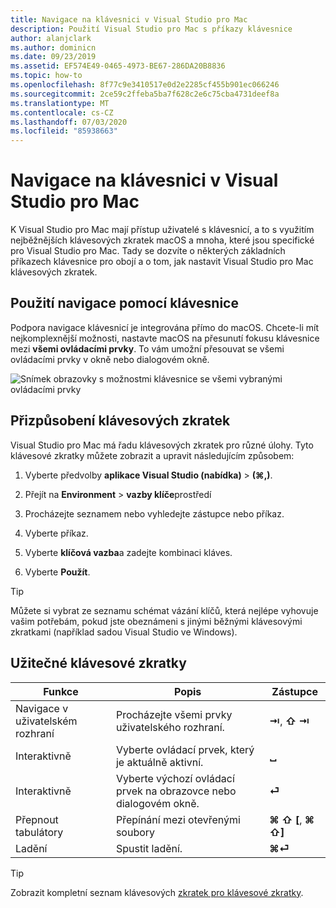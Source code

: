```yaml
---
title: Navigace na klávesnici v Visual Studio pro Mac
description: Použití Visual Studio pro Mac s příkazy klávesnice
author: alanjclark
ms.author: dominicn
ms.date: 09/23/2019
ms.assetid: EF574E49-0465-4973-BE67-286DA20B8836
ms.topic: how-to
ms.openlocfilehash: 8f77c9e3410517e0d2e2285cf455b901ec066246
ms.sourcegitcommit: 2ce59c2ffeba5ba7f628c2e6c75cba4731deef8a
ms.translationtype: MT
ms.contentlocale: cs-CZ
ms.lasthandoff: 07/03/2020
ms.locfileid: "85938663"
---
```

# <a name="keyboard-navigation-in-visual-studio-for-mac"></a>Navigace na klávesnici v Visual Studio pro Mac

K Visual Studio pro Mac mají přístup uživatelé s klávesnicí, a to s využitím nejběžnějších klávesových zkratek macOS a mnoha, které jsou specifické pro Visual Studio pro Mac. Tady se dozvíte o některých základních příkazech klávesnice pro obojí a o tom, jak nastavit Visual Studio pro Mac klávesových zkratek.

## <a name="use-keyboard-navigation"></a>Použití navigace pomocí klávesnice

Podpora navigace klávesnicí je integrována přímo do macOS. Chcete-li mít nejkomplexnější možnosti, nastavte macOS na přesunutí fokusu klávesnice mezi **všemi ovládacími prvky**. To vám umožní přesouvat se všemi ovládacími prvky v okně nebo dialogovém okně.

![Snímek obrazovky s možnostmi klávesnice se všemi vybranými ovládacími prvky](media/accessibility-preferences-keyboard.png)

## <a name="customize-keyboard-shortcuts"></a>Přizpůsobení klávesových zkratek

Visual Studio pro Mac má řadu klávesových zkratek pro různé úlohy. Tyto klávesové zkratky můžete zobrazit a upravit následujícím způsobem:

1. Vyberte předvolby **aplikace Visual Studio (nabídka)**  >  **(&#8984;,)**.

1. Přejít na **Environment**  >  **vazby klíče**prostředí

1. Procházejte seznamem nebo vyhledejte zástupce nebo příkaz.

1. Vyberte příkaz.

1. Vyberte **klíčová vazba**a zadejte kombinaci kláves.

1. Vyberte **Použít**.

> [!TIP]
> Můžete si vybrat ze seznamu schémat vázání klíčů, která nejlépe vyhovuje vašim potřebám, pokud jste obeznámeni s jinými běžnými klávesovými zkratkami (například sadou Visual Studio ve Windows).

## <a name="useful-keyboard-shortcuts"></a>Užitečné klávesové zkratky

|Funkce         |Popis                                   |Zástupce         |
|----------------|----------------------------------------------|-----------------|
|Navigace v uživatelském rozhraní   |Procházejte všemi prvky uživatelského rozhraní.               |**⇥**, **⇧ ⇥**    |
|Interaktivně        |Vyberte ovládací prvek, který je aktuálně aktivní.         |**␣**            |
|Interaktivně        |Vyberte výchozí ovládací prvek na obrazovce nebo dialogovém okně. |**⏎**            |
|Přepnout tabulátory     |Přepínání mezi otevřenými soubory                      |**⌘ ⇧ [**, **⌘ ⇧]** |
|Ladění           |Spustit ladění.                               |**⌘⏎**           |

> [!TIP]
> Zobrazit kompletní seznam klávesových [zkratek pro klávesové zkratky](keyboard-shortcuts.md).